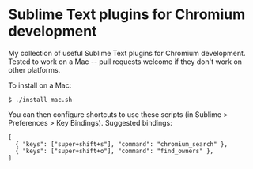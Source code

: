 # Sublime Text plugins for Chromium development
My collection of useful Sublime Text plugins for Chromium development. Tested
to work on a Mac -- pull requests welcome if they don't work on other platforms.

To install on a Mac:
```
$ ./install_mac.sh
```

You can then configure shortcuts to use these scripts (in Sublime >
Preferences > Key Bindings). Suggested bindings:
```
[
  { "keys": ["super+shift+s"], "command": "chromium_search" },
  { "keys": ["super+shift+o"], "command": "find_owners" },
]
```
